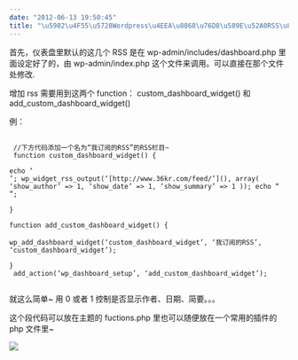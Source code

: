 ```yaml
---
date: "2012-06-13 19:50:45"
title: "\u5982\u4F55\u5728Wordpress\u4EEA\u8868\u76D8\u589E\u52A0RSS\u8BA2\u9605"
---
```


首先，仪表盘里默认的这几个 RSS 是在 wp-admin/includes/dashboard.php 里面设定好了的，由 wp-admin/index.php 这个文件来调用。可以直接在那个文件处修改.

增加 rss 需要用到这两个 function： custom_dashboard_widget() 和 add_custom_dashboard_widget()

例：

<pre><code>  
 //下方代码添加一个名为“我订阅的RSS”的RSS栏目~  
 function custom_dashboard_widget() {

echo ‘<div>’; wp_widget_rss_output(‘[http://www.36kr.com/feed/’](), array( ‘show_author’ => 1, ‘show_date’ => 1, ‘show_summary’ => 1 )); echo “</div>”;

}

function add_custom_dashboard_widget() {

wp_add_dashboard_widget(‘custom_dashboard_widget’, ‘我订阅的RSS’, ‘custom_dashboard_widget’);

}  
 add_action(‘wp_dashboard_setup’, ‘add_custom_dashboard_widget’);

</code></pre>

就这么简单~ 用 0 或者 1 控制是否显示作者、日期、简要。。。

这个段代码可以放在主题的 fuctions.php 里也可以随便放在一个常用的插件的 php 文件里~

![](https://architech-blog.s3-ap-southeast-1.amazonaws.com/content/images/uploads/2012/09/6a63f6246b600c33c055e9621a4c510fd9f9a16f-1.png)
